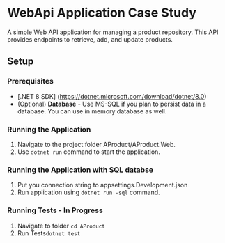 # WebApi Application Case Study 

A simple Web API application for managing a product repository. This API provides endpoints to retrieve, add, and update products.

## Setup 
### Prerequisites 
- [.NET 8 SDK] (https://dotnet.microsoft.com/download/dotnet/8.0)  
- (Optional) **Database** - Use MS-SQL if you plan to persist data in a database. You can use in memory database as well. 

### Running the Application 
1. Navigate to the project folder AProduct/AProduct.Web.
3. Use `dotnet run` command to start the application.

### Running the Application with SQL databse
1. Put you connection string to appsettings.Development.json
2. Run application using `dotnet run -sql` command.

### Running Tests - In Progress
1. Navigate to folder `cd AProduct`
2. Run Tests`dotnet test`
